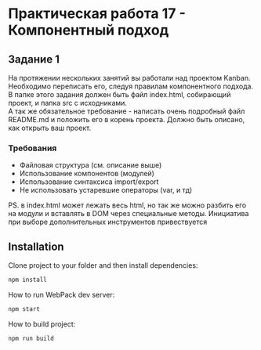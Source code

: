 # Практическая работа 17 - Компонентный подход

## Задание 1

На протяжении нескольких занятий вы работали над проектом Kanban. Необходимо переписать его, следуя правилам компонентного подхода. 
В папке этого задания должен быть файл index.html, собирающий проект, и папка src с исходниками.<br>
А так же обязательное требование - написать очень подробный файл README.md и положить его в корень проекта. Должно быть описано, как открыть ваш проект.

### Требования

- Файловая структура (см. описание выше)
- Использование компонентов (модулей)
- Использование синтаксиса import/export
- Не использовать устаревшие операторы (var, и тд)

PS. в index.html может лежать весь html, но так же можно разбить его на модули и вставлять в DOM через специальные методы. Инициатива при выборе дополнительных инструментов привествуется


## Installation

Clone project to your folder and then install dependencies:

```bash
npm install
```

How to run WebPack dev server:

```bash
npm start
```

How to build project:

```bash
npm run build
```